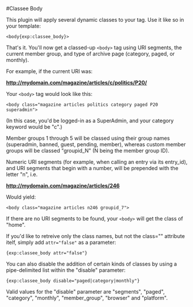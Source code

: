 #Classee Body

This plugin will apply several dynamic classes to your <body> tag.  Use it like so in your template:

```<body{exp:classee_body}>```

That's it.  You'll now get a classed-up `<body>` tag using URI segments, the current member group, and type of archive page (category, paged, or monthly).

For example, if the current URI was:

**http://mydomain.com/magazine/articles/c/politics/P20/**

Your `<body>` tag would look like this:

```<body class="magazine articles politics category paged P20 superadmin">```

(In this case, you'd be logged-in as a SuperAdmin, and your category keyword would be "c".)

Member groups 1 through 5 will be classed using their group names (superadmin, banned, guest, pending, member), whereas custom member groups will be classed "groupid_N" (N being the member group ID).

Numeric URI segments (for example, when calling an entry via its entry_id), and URI segments that begin with a number, will be prepended with the letter "n", i.e.

**http://mydomain.com/magazine/articles/246**

Would yield:

```<body class="magazine articles n246 groupid_7">```

If there are no URI segments to be found, your `<body>` will get the class of "home".

If you'd like to retreive only the class names, but not the class="" attribute itelf, simply add `attr="false"` as a parameter:

```{exp:classee_body attr="false"}```

You can also disable the addition of certain kinds of classes by using a pipe-delimited list within the "disable" parameter:

```{exp:classee_body disable="paged|category|monthly"}```

Valid values for the "disable" parameter are "segments", "paged", "category", "monthly", "member_group", "browser" and "platform".